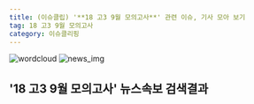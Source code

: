 ```yaml
---
title: (이슈클립) '**18 고3 9월 모의고사**' 관련 이슈, 기사 모아 보기
tag: 18 고3 9월 모의고사
category: 이슈클리핑
---
```

![wordcloud](https://s3.ap-northeast-2.amazonaws.com/lyrics101-wordcloud/2018-09-05-1536139866.png)
![news_img](https://user-images.githubusercontent.com/42597476/44507050-1206f400-a6e4-11e8-8d98-7ffbfebb353f.png)
## **'**18 고3 9월 모의고사**'** 뉴스속보 검색결과

